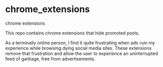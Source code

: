 # chrome_extensions
chrome extensions


This repo contains chrome extensions that hide promoted posts. 

As a terminally online person, I find it quite frustrating when ads ruin my experience while browsing dying social media sites. These extensions remove that frustration and allow the user to experience an uninterrupted feed of garbage, free from advertisements.
